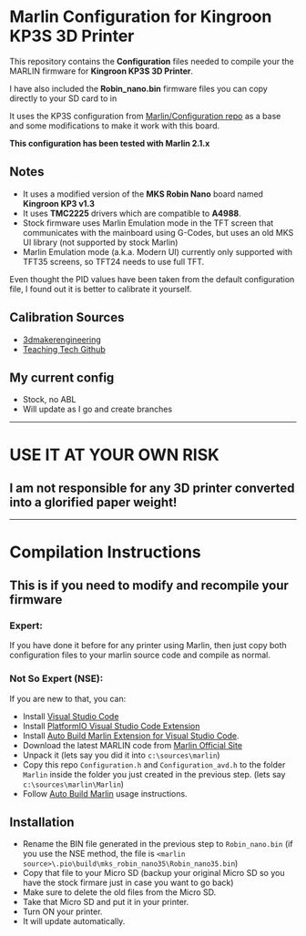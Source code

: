 # Marlin Configuration for **Kingroon KP3S 3D Printer**

This repository contains the **Configuration** files needed to
compile your the MARLIN firmware for **Kingroon KP3S 3D Printer**.

I have also included the **Robin_nano.bin** firmware files you can copy directly to your SD card to in

It uses the KP3S configuration from [Marlin/Configuration repo](https://github.com/dulfe/Kingroon-KP3S-Marlin) as a base and some modifications to make it work with this board.

**This configuration has been tested with Marlin 2.1.x**

## Notes
- It uses a modified version of the **MKS Robin Nano** board named **Kingroon KP3 v1.3**
- It uses **TMC2225** drivers which are compatible to **A4988**.
- Stock firmware uses Marlin Emulation mode in the TFT screen that communicates with the mainboard using G-Codes, but uses an old MKS UI library (not supported by stock Marlin)
- Marlin Emulation mode (a.k.a. Modern UI) currently only supported with TFT35 screens, so TFT24 needs to use full TFT.
  
Even thought the PID values have been taken from the default configuration file, I found out it is better to calibrate it yourself.
## **Calibration Sources**
- [3dmakerengineering](https://www.3dmakerengineering.com/blogs/3d-printing/pid-tuning-marlin-firmware)
- [Teaching Tech Github](https://teachingtechyt.github.io/calibration.html#intro)

## My current config
- Stock, no ABL
- Will update as I go and create branches

---
# **USE IT AT YOUR OWN RISK**
## I am not responsible for any 3D printer converted into a glorified paper weight!
---

# Compilation Instructions
## This is if you need to modify and recompile your firmware

### Expert:

If you have done it before for any printer using Marlin, then just copy both configuration files to your marlin source code and compile as normal.

### Not So Expert (NSE):
If you are new to that, you can:

- Install [Visual Studio Code](https://code.visualstudio.com/Download)
- Install [PlatformIO Visual Studio Code Extension](https://marketplace.visualstudio.com/items?itemName=platformio.platformio-ide)
- Install [Auto Build Marlin Extension for Visual Studio Code](https://marketplace.visualstudio.com/items?itemName=MarlinFirmware.auto-build).
- Download the latest MARLIN code from [Marlin Official Site](https://marlinfw.org/meta/download/)
- Unpack it (lets say you did it into `c:\sources\marlin`)
- Copy this repo `Configuration.h` and `Configuration_avd.h` to the folder `Marlin` inside the folder you just created in the previous step. (lets say `c:\sources\marlin\Marlin`)
- Follow [Auto Build Marlin](https://marlinfw.org/docs/basics/auto_build_marlin.html) usage instructions.

## Installation

- Rename the BIN file generated in the previous step to `Robin_nano.bin` (if you use the NSE method, the file is `<marlin source>\.pio\build\mks_robin_nano35\Robin_nano35.bin`)
- Copy that file to your Micro SD (backup your original Micro SD so you have the stock firmare just in case you want to go back)
- Make sure to delete the old files from the Micro SD.
- Take that Micro SD and put it in your printer.
- Turn ON your printer.
- It will update automatically.

